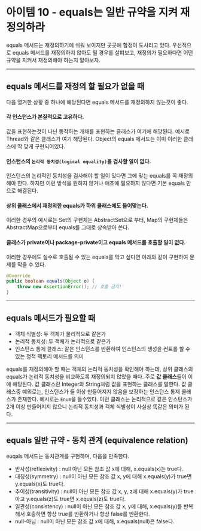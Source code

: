 # 아이템 10 - equals는 일반 규약을 지켜 재정의하라

equals 메서드는 재정의하기에 쉬워 보이지만 곳곳에 함정이 도사리고 있다. 우선적으로 equals 메서드를 재정의하지 않아도 될 경우를 살펴보고, 재정의가 필요하다면 어떤 규약을 지켜서 재정의해야 하는지 알아보자.

---

## equals 메서드를 재정의 할 필요가 없을 때
다음 열거한 상황 중 하나에 해당된다면 equals 메서드를 재정의하지 않는것이 좋다.

#### 각 인스턴스가 본질적으로 고유하다.

값을 표현하는것이 나닌 동작하는 개채를 표현하는 클래스가 여기에 해당된다. 예시로 Thread와 같은 클래스가 여기 해당된다. Object의 equals 메서드는 이미 이러한 클래스에 딱 맞게 구현되어있다.

#### 인스턴스의 `논리적 동치성(logical equality)`을 검사할 일이 없다.

인스턴스의 논리적인 동치성을 검사해야 할 일이 있다면 그에 맞는 equals를 꼭 재정의해야 한다. 하지만 이런 방식을 원하지 않거나 애초에 필요하지 않다면 기본 equals 만으로 해결된다.

#### 상위 클래스에서 재정의한 equals가 하위 클래스에도 들어맞는다.

이러한 경우의 예시로는 Set의 구현체는 AbstractSet으로 부터, Map의 구현체들은 AbstractMap으로부터 equals를 그대로 상속받아 쓴다.

#### 클래스가 private이나 package-private이고 equals 메서드를 호출할 일이 없다.

이러한 경우에도 실수로 호출될 수 있는 equals를 막고 싶다면 아래와 같이 구현하여 문제를 막을 수 있다.
```java
@Override
public boolean equals(Object o) {
    throw new AssertionError(); // 호출 금지!
}
```

---

## equals 메서드가 필요할 때

* 객체 식별성: 두 객체가 물리적으로 같은가
* 논리적 동치성: 두 객체가 논리적으로 같은가
* 인스턴스 통제 클래스: 같은 인스턴스를 반환하여 인스턴스의 생성을 컨트롤 할 수 있는 정적 팩토리 메서드를 의미

equals를 재정의해야 할 때는 객체의 논리적 동치성을 확인해야 하는데, 상위 클래스의 equals가 논리적 동치성을 비교하도록 재정의되지 않았을 때다. 주로 **값 클래스**들이 이에 해당된다. 값 클래스란 Integer와 String처럼 값을 표현하는 클래스를 말한다. 값 클래스중 예외로는, 인스턴스가 둘 이상 만들어지지 않음을 보장하는 인스턴스 통제 클래스가 존재한다. 예시로는 `Enum`을 들수있다. 이런 클래스는 논리적으로 같은 인스턴스가 2개 이상 만들어지지 않으니 논리적 동치성과 객체 식별성이 사실상 똑같은 의미가 된다.

---

## equals 일반 규약 - 동치 관계 (equivalence relation)
euqals 메서드는 동치관계를 구현하며, 다음을 만족한다.
* 반사성(reflexivity) : null 아닌 모든 참조 값 x에 대해, x.equals(x)는 true다.
* 대칭성(symmetry) : null이 아닌 모든 참조 값 x, y에 대해 x.equals(y)가 true면 y.equals(x)도 true다.
* 추이성(transitivity) : null이 아닌 모든 참조 값 x, y, z에 대해 x.equals(y)가 true아고 y.equals(z)도 true면 x.equals(z)도 true다.
* 일관성(consistency) : null이 아닌 모든 참조 값 x, y에 대해, x.equals(y)를 반복해서 호출하면 항상 true를 반환하거나 항상 false를 반환한다.
* null-아님 : null이 아닌 모든 참조 값 x에 대해, x.equals(null)은 false다.